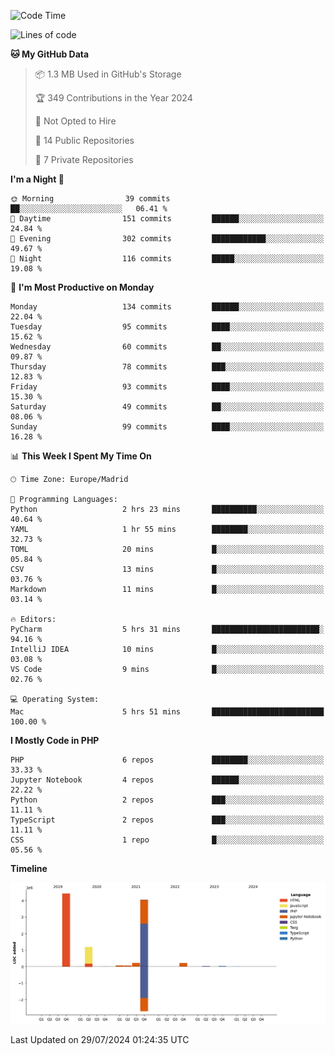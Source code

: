<!--START_SECTION:waka-->
![Code Time](http://img.shields.io/badge/Code%20Time-280%20hrs%206%20mins-blue)

![Lines of code](https://img.shields.io/badge/From%20Hello%20World%20I%27ve%20Written-10.3%20million%20lines%20of%20code-blue)

**🐱 My GitHub Data** 

> 📦 1.3 MB Used in GitHub's Storage 
 > 
> 🏆 349 Contributions in the Year 2024
 > 
> 🚫 Not Opted to Hire
 > 
> 📜 14 Public Repositories 
 > 
> 🔑 7 Private Repositories 
 > 
**I'm a Night 🦉** 

```text
🌞 Morning                39 commits          ██░░░░░░░░░░░░░░░░░░░░░░░   06.41 % 
🌆 Daytime                151 commits         ██████░░░░░░░░░░░░░░░░░░░   24.84 % 
🌃 Evening                302 commits         ████████████░░░░░░░░░░░░░   49.67 % 
🌙 Night                  116 commits         █████░░░░░░░░░░░░░░░░░░░░   19.08 % 
```
📅 **I'm Most Productive on Monday** 

```text
Monday                   134 commits         ██████░░░░░░░░░░░░░░░░░░░   22.04 % 
Tuesday                  95 commits          ████░░░░░░░░░░░░░░░░░░░░░   15.62 % 
Wednesday                60 commits          ██░░░░░░░░░░░░░░░░░░░░░░░   09.87 % 
Thursday                 78 commits          ███░░░░░░░░░░░░░░░░░░░░░░   12.83 % 
Friday                   93 commits          ████░░░░░░░░░░░░░░░░░░░░░   15.30 % 
Saturday                 49 commits          ██░░░░░░░░░░░░░░░░░░░░░░░   08.06 % 
Sunday                   99 commits          ████░░░░░░░░░░░░░░░░░░░░░   16.28 % 
```


📊 **This Week I Spent My Time On** 

```text
🕑︎ Time Zone: Europe/Madrid

💬 Programming Languages: 
Python                   2 hrs 23 mins       ██████████░░░░░░░░░░░░░░░   40.64 % 
YAML                     1 hr 55 mins        ████████░░░░░░░░░░░░░░░░░   32.73 % 
TOML                     20 mins             █░░░░░░░░░░░░░░░░░░░░░░░░   05.84 % 
CSV                      13 mins             █░░░░░░░░░░░░░░░░░░░░░░░░   03.76 % 
Markdown                 11 mins             █░░░░░░░░░░░░░░░░░░░░░░░░   03.14 % 

🔥 Editors: 
PyCharm                  5 hrs 31 mins       ████████████████████████░   94.16 % 
IntelliJ IDEA            10 mins             █░░░░░░░░░░░░░░░░░░░░░░░░   03.08 % 
VS Code                  9 mins              █░░░░░░░░░░░░░░░░░░░░░░░░   02.76 % 

💻 Operating System: 
Mac                      5 hrs 51 mins       █████████████████████████   100.00 % 
```

**I Mostly Code in PHP** 

```text
PHP                      6 repos             ████████░░░░░░░░░░░░░░░░░   33.33 % 
Jupyter Notebook         4 repos             ██████░░░░░░░░░░░░░░░░░░░   22.22 % 
Python                   2 repos             ███░░░░░░░░░░░░░░░░░░░░░░   11.11 % 
TypeScript               2 repos             ███░░░░░░░░░░░░░░░░░░░░░░   11.11 % 
CSS                      1 repo              █░░░░░░░░░░░░░░░░░░░░░░░░   05.56 % 
```



**Timeline**

![Lines of Code chart](https://raw.githubusercontent.com/danisoronellas/danisoronellas/main/assets/bar_graph.png)


 Last Updated on 29/07/2024 01:24:35 UTC
<!--END_SECTION:waka-->
